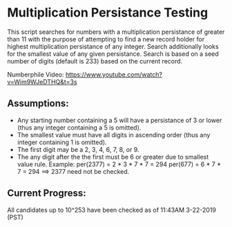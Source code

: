 # Multiplication Persistance Testing
This script searches for numbers with a multiplication persistance of greater than 11 with the purpose of attempting to find a new record holder for highest multiplication persistance of any integer.
Search additionally looks for the smallest value of any given persistance.
Search is based on a seed number of digits (default is 233) based on the current record.

Numberphile Video: https://www.youtube.com/watch?v=Wim9WJeDTHQ&t=3s

## Assumptions:
* Any starting number containing a 5 will have a persistance of 3 or lower (thus any integer containing a 5 is omitted).
* The smallest value must have all digits in ascending order (thus any integer containing 1 is omitted).
* The first digit may be a 2, 3, 4, 6, 7, 8, or 9.
* The any digit after the the first must be 6 or greater due to smallest value rule.
Example:
  per(2377) = 2 * 3 * 7 * 7 = 294
  per(677) = 6 * 7 * 7 = 294
  ==> 2377 need not be checked.
  
  
## Current Progress:
All candidates up to 10^253 have been checked as of 11:43AM 3-22-2019 (PST)
